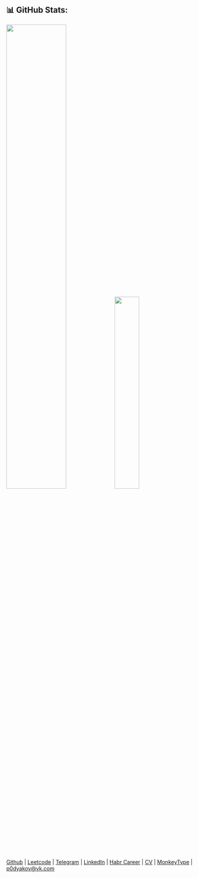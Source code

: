 ## 📊 GitHub Stats:
<p>
  <img width="56%" src="https://github-readme-stats.vercel.app/api?username=p0dyakov&theme=city_lights&count_private=true&hide_border=true&hide_title=true&show_icons=true" />
  <img width="36%" src="https://github-readme-stats.vercel.app/api/top-langs/?username=p0dyakov&layout=compact&langs_count=6&hide=sass,makefile,shell,mustache&hide_border=true&theme=city_lights" />
</p> 

[Github](https://github.com/p0dyakov/) | [Leetcode](https://leetcode.com/p0dyakov/) | [Telegram](https://t.me/p0dyakov/) | [LinkedIn](https://www.linkedin.com/in/p0dyakov/) | [Habr Career](https://career.habr.com/p0dyakov/) | [CV](https://docs.google.com/document/d/1Bkh4EdDfGlWMSapEvuDYlTXqnZ8Rdo5P9bRHI5kWlB4/edit?usp=sharing) | [MonkeyType](https://monkeytype.com/profile/p0dyakov) | p0dyakov@vk.com
